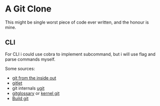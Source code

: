 # A Git Clone
This might be single worst piece of code ever written, and the honour is mine.


## CLI
For CLI i could use cobra to implement subcommand, but i will use flag and parse commands myself.



Some sources:

- [git from the inside out](https://maryrosecook.com/blog/post/git-from-the-inside-out)
- [gitlet](http://gitlet.maryrosecook.com/docs/gitlet.html)
- git internals [ugit](https://www.leshenko.net/p/ugit/#)
- [gitglossary](https://git-scm.com/docs/gitglossary) or [kernel git](https://www.kernel.org/pub/software/scm/git/docs/gitglossary.html)
- [Build git](https://kushagra.dev/blog/build-git-learn-git/)